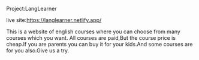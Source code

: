 Project:LangLearner

live site:https://langlearner.netlify.app/







This is a website of english courses where you can choose from many courses which you want.
All courses are paid,But the course price is cheap.If you are parents you can buy it for your kids.And some courses are for you also.Give us a try.